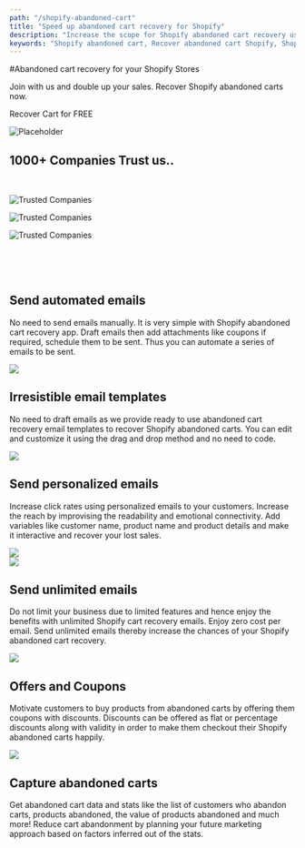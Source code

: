 ```yaml
---
path: "/shopify-abandoned-cart"
title: "Speed up abandoned cart recovery for Shopify"
description: "Increase the scope for Shopify abandoned cart recovery using Retainful. Capture abandoned cart details. Couple up customizable smart coupons with your emails."
keywords: "Shopify abandoned cart, Recover abandoned cart Shopify, Shopify cart recovery"
---
```


<div class="p-4" >

<container>

<headercontent>

<div  slot="left">

#Abandoned cart recovery for your Shopify Stores

Join with us and double up your sales. Recover Shopify abandoned carts now. 

 
 
<cta url="https://app.retainful.com" target="_blank" rel="noopener">Recover Cart for FREE</cta>

</div>

<div slot="right">

![Placeholder](../../content/images/landingpage/banner.png)

</div>


</headercontent>

</container>

</div>

<container>

<div class="text-center p-5">

## 1000+ Companies Trust us..

</div>

<row class="justify-content-center">

<br>

<column size="2">

![Trusted Companies](../../src/images/trusted-logo-1.png)

</column>

<column size="2">

![Trusted Companies](../../src/images/trusted-logo-2.png)

</column>

<column size="2">

![Trusted Companies](../../src/images/trusted-logo-3.png)

</column>

</row>

</container>

<br>
<br>
<br>


<container>

<div class="p-5">

<featurecontent featurebodysizeleft="6" featurebodysizerigth="6">

<div slot="right">

## Send automated emails
No need to send emails manually. It is very simple with Shopify abandoned cart recovery app. Draft emails then add attachments like coupons if required, schedule them to be sent. Thus you can automate a series of emails to be sent. 


</div>


<div slot="left">

<img src="../../content/images/landingpage/Send-automated-emails.png"/>


</div>

</featurecontent>

</div>

<div class="p-5">

<featurecontent featurebodysizeleft="6" featurebodysizerigth="6">

<div slot="left">

## Irresistible email templates
No need to draft emails as we provide ready to use abandoned cart recovery email templates to recover Shopify abandoned carts. You can edit and customize it using the drag and drop method and no need to code.



</div>

<div slot="right">


<img src="../../content/images/landingpage/Irresistible-email-templates.png"/>


</div>

</featurecontent>

</div>

<div class="p-5">

<featurecontent featurebodysizeleft="6" featurebodysizerigth="6">

<div slot="right">


## Send personalized emails
Increase click rates using personalized emails to your customers. Increase the reach by improvising the readability and emotional connectivity. Add variables like customer name, product name and product details and make it interactive and recover your lost sales.



</div>


<div slot="left">

<img src="../../content/images/landingpage/Send-personalized-emails.png"/>

</div>


</featurecontent>

</div>

<div class="p-5">

<featurecontent featurebodysizeleft="6" featurebodysizerigth="6">

<div slot="right">

<img src="../../content/images/landingpage/Send-unlimited-emails.png"/>

</div>




<div slot="left">

## Send unlimited emails
Do not limit your business due to limited features and hence enjoy the benefits with unlimited Shopify cart recovery emails. Enjoy zero cost per email. Send unlimited emails thereby increase the chances of your Shopify abandoned cart recovery.


</div>


</featurecontent>

</div>

<div class="p-5">

<featurecontent featurebodysizeleft="6" featurebodysizerigth="6">

<div slot="left">

<img src="../../content/images/landingpage/Offers-and-Coupons.png"/>

</div>

<div slot="right">

## Offers and Coupons
Motivate customers to buy products from abandoned carts by offering them coupons with discounts. Discounts can be offered as flat or percentage discounts along with validity in order to make them checkout their Shopify abandoned carts happily.

</div>

</featurecontent>

<featurecontent featurebodysizeleft="6" featurebodysizerigth="6">

<div slot="right">

<img src="../../content/images/landingpage/Capture-abandoned-carts.png"/>

</div>

<div slot="left">

## Capture abandoned carts
Get abandoned cart data and stats like the list of customers who abandon carts, products abandoned, the value of products abandoned and much more!
Reduce cart abandonment by planning your future marketing approach based on factors inferred out of the stats.
 
</div>

</featurecontent>

</div>

</container>


<reviews></reviews>

<getstarted></getstarted>
